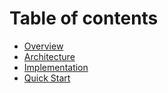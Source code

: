 # Table of contents

* [Overview](README.md)
* [Architecture](architecture.md)
* [Implementation](implementation.md)
* [Quick Start](quick-start.md)
